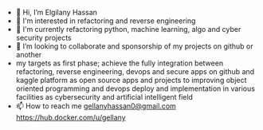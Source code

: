 - 👋 Hi, I’m Elgilany Hassan
- 👀 I'm interested in refactoring and reverse engineering 
- 🌱 I'm currently refactoring python, machine learning, algo and cyber security projects
- 💞️ I’m looking to collaborate and sponsorship of my projects on github or another
- my targets as first phase; achieve the fully integration between refactoring, reverse engineering, devops and secure apps on github and kaggle platform as open source apps and projects to improving object oriented programming and devops deploy and implementation in various facilities as cybersecurity and artificial intelligent  field   
- 📫 How to reach me gellanyhassan0@gmail.com https://hub.docker.com/u/gellany


<!---
gellanyhassan0/gellanyhassan0 is a ✨ special ✨ repository because its `README.md` (this file) appears on your GitHub profile.
You can click the Preview link to take a look at your changes.
--->
